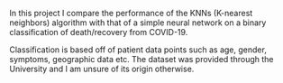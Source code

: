 In this project I compare the performance of the KNNs (K-nearest neighbors) algorithm with that of a simple neural network on a binary classification of death/recovery from COVID-19.

Classification is based off of patient data points such as age, gender, symptoms, geographic data etc.
The dataset was provided through the University and I am unsure of its origin otherwise.
